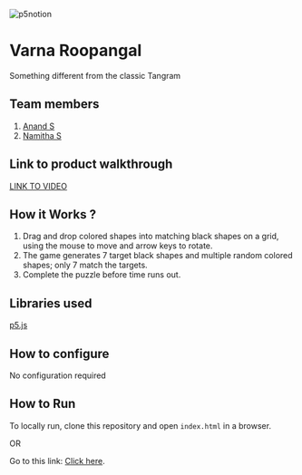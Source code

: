 

![p5notion](https://github.com/user-attachments/assets/51c7453c-b15a-4452-91fa-f42c1c9bf975)



# Varna Roopangal
Something different from the classic Tangram

## Team members
1. [Anand S](https://github.com/AnandSuresh02)
2. [Namitha S](https://github.com/Namitha-KS)
   
## Link to product walkthrough
[LINK TO VIDEO](https://www.loom.com/share/355f7f9c7ab54f6e9186c22dcf2351eb?sid=692b5bb0-cc95-48a3-86f3-77448fba34fe)

## How it Works ?
1. Drag and drop colored shapes into matching black shapes on a grid, using the mouse to move and arrow keys to rotate.
2. The game generates 7 target black shapes and multiple random colored shapes; only 7 match the targets.
3. Complete the puzzle before time runs out.

## Libraries used
[p5.js](https://p5js.org/)

## How to configure
No configuration required
   
## How to Run
To locally run, clone this repository and open `index.html` in a browser.

OR

Go to this link: [Click here](https://anandsuresh02.github.io/saturday_hacknight/).
